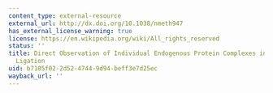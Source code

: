 ```yaml
---
content_type: external-resource
external_url: http://dx.doi.org/10.1038/nmeth947
has_external_license_warning: true
license: https://en.wikipedia.org/wiki/All_rights_reserved
status: ''
title: Direct Observation of Individual Endogenous Protein Complexes in Situ by Proximity
  Ligation
uid: b7105f02-2d52-4744-9d94-beff3e7d25ec
wayback_url: ''
---
```

